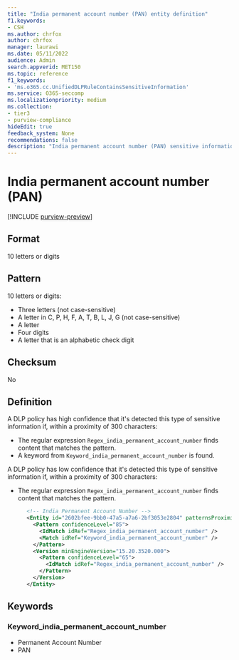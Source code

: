 ```yaml
---
title: "India permanent account number (PAN) entity definition"
f1.keywords:
- CSH
ms.author: chrfox
author: chrfox
manager: laurawi
ms.date: 05/11/2022
audience: Admin
search.appverid: MET150
ms.topic: reference
f1_keywords:
- 'ms.o365.cc.UnifiedDLPRuleContainsSensitiveInformation'
ms.service: O365-seccomp
ms.localizationpriority: medium
ms.collection:
- tier3
- purview-compliance
hideEdit: true
feedback_system: None
recommendations: false
description: "India permanent account number (PAN) sensitive information type entity definition."
---
```


# India permanent account number (PAN)

[!INCLUDE [purview-preview](../includes/purview-preview.md)]

## Format

10 letters or digits

## Pattern

10 letters or digits:

- Three letters (not case-sensitive)
- A letter in C, P, H, F, A, T, B, L, J, G (not case-sensitive)
- A letter
- Four digits
- A letter that is an alphabetic check digit

## Checksum

No

## Definition

A DLP policy has high confidence that it's detected this type of sensitive information if, within a proximity of 300 characters:

- The regular expression `Regex_india_permanent_account_number` finds content that matches the pattern.
- A keyword from `Keyword_india_permanent_account_number` is found.

A DLP policy has low confidence that it's detected this type of sensitive information if, within a proximity of 300 characters:

- The regular expression `Regex_india_permanent_account_number` finds content that matches the pattern.

```xml
      <!-- India Permanent Account Number -->
      <Entity id="2602bfee-9bb0-47a5-a7a6-2bf3053e2804" patternsProximity="300" recommendedConfidence="85">
        <Pattern confidenceLevel="85">
          <IdMatch idRef="Regex_india_permanent_account_number" />
          <Match idRef="Keyword_india_permanent_account_number" />
        </Pattern>
        <Version minEngineVersion="15.20.3520.000">
          <Pattern confidenceLevel="65">
            <IdMatch idRef="Regex_india_permanent_account_number" />
          </Pattern>
        </Version>
      </Entity>
```

## Keywords

### Keyword_india_permanent_account_number

- Permanent Account Number
- PAN
